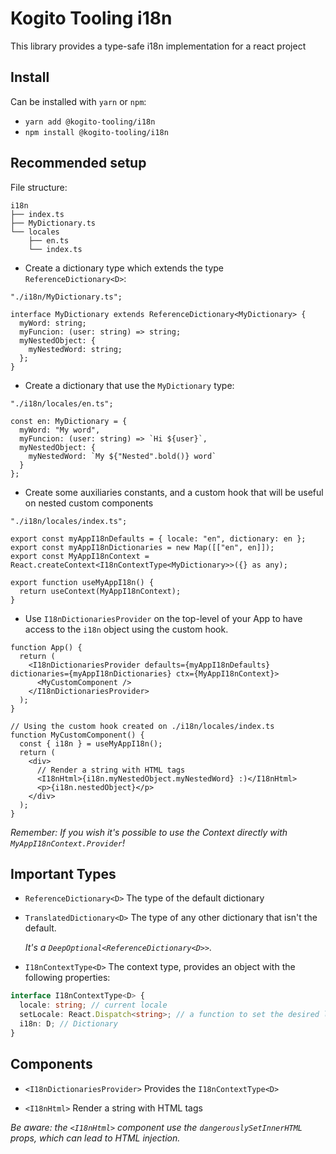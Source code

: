 # Kogito Tooling i18n

This library provides a type-safe i18n implementation for a react project

## Install

Can be installed with `yarn` or `npm`:

- `yarn add @kogito-tooling/i18n`
- `npm install @kogito-tooling/i18n`

## Recommended setup

File structure:

```
i18n
├── index.ts
├── MyDictionary.ts
└── locales
    ├── en.ts
    └── index.ts
```

- Create a dictionary type which extends the type `ReferenceDictionary<D>`:

```tsx
"./i18n/MyDictionary.ts";

interface MyDictionary extends ReferenceDictionary<MyDictionary> {
  myWord: string;
  myFuncion: (user: string) => string;
  myNestedObject: {
    myNestedWord: string;
  };
}
```

- Create a dictionary that use the `MyDictionary` type:

```tsx
"./i18n/locales/en.ts";

const en: MyDictionary = {
  myWord: "My word",
  myFuncion: (user: string) => `Hi ${user}`,
  myNestedObject: {
    myNestedWord: `My ${"Nested".bold()} word`
  }
};
```

- Create some auxiliaries constants, and a custom hook that will be useful on nested custom components

```tsx
"./i18n/locales/index.ts";

export const myAppI18nDefaults = { locale: "en", dictionary: en };
export const myAppI18nDictionaries = new Map([["en", en]]);
export const MyAppI18nContext = React.createContext<I18nContextType<MyDictionary>>({} as any);

export function useMyAppI18n() {
  return useContext(MyAppI18nContext);
}
```

- Use `I18nDictionariesProvider` on the top-level of your App to have access to the `i18n` object using the custom hook.

```tsx
function App() {
  return (
    <I18nDictionariesProvider defaults={myAppI18nDefaults} dictionaries={myAppI18nDictionaries} ctx={MyAppI18nContext}>
      <MyCustomComponent />
    </I18nDictionariesProvider>
  );
}

// Using the custom hook created on ./i18n/locales/index.ts
function MyCustomComponent() {
  const { i18n } = useMyAppI18n();
  return (
    <div>
      // Render a string with HTML tags
      <I18nHtml>{i18n.myNestedObject.myNestedWord} :)</I18nHtml>
      <p>{i18n.nestedObject}</p>
    </div>
  );
}
```

*Remember: If you wish it's possible to use the Context directly with `MyAppI18nContext.Provider`!*

## Important Types

- `ReferenceDictionary<D>`
  The type of the default dictionary

- `TranslatedDictionary<D>`
  The type of any other dictionary that isn't the default. 
  
  *It's a `DeepOptional<ReferenceDictionary<D>>`.*

- `I18nContextType<D>`
  The context type, provides an object with the following properties:

```ts
interface I18nContextType<D> {
  locale: string; // current locale
  setLocale: React.Dispatch<string>; // a function to set the desired locale
  i18n: D; // Dictionary
}
```

## Components

- `<I18nDictionariesProvider>`
  Provides the `I18nContextType<D>`

- `<I18nHtml>` Render a string with HTML tags 

*Be aware: the `<I18nHtml>` component use the `dangerouslySetInnerHTML` props, which can lead to HTML injection.*

